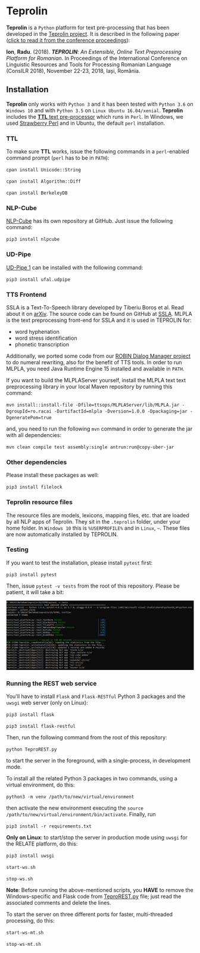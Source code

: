 # Teprolin
**Teprolin** is a `Python` platform for text pre-processing that has been developed in the [Teprolin project](http://www.racai.ro/p/reterom/).
It is described in the following paper ([click to read it from the conference proceedings](https://profs.info.uaic.ro/~consilr/wp-content/uploads/2019/06/volum-ConsILR-2018-1.pdf)):

**Ion**, **Radu**. (2018). _**TEPROLIN**: An Extensible, Online Text Preprocessing Platform for Romanian_. In Proceedings of the International Conference on Linguistic Resources and Tools for Processing Romanian Language (ConsILR 2018), November 22-23, 2018, Iași, România.

## Installation
**Teprolin** only works with `Python 3` and it has been tested with `Python 3.6` on `Windows 10` and with `Python 3.5` on `Linux Ubuntu 16.04/xenial`. **Teprolin** includes the [**TTL** text pre-processor](http://www.racai.ro/media/WSD.pdf) which runs in `Perl`. In Windows, we used [Strawberry Perl](http://strawberryperl.com/) and in Ubuntu, the default `perl` installation.

### TTL
To make sure **TTL** works, issue the following commands in a `perl`-enabled command prompt (`perl` has to be in `PATH`):

`cpan install Unicode::String`

`cpan install Algorithm::Diff`

`cpan install BerkeleyDB`

### NLP-Cube
[NLP-Cube](https://github.com/adobe/NLP-Cube) has its own repository at GitHub. Just issue the following command:

`pip3 install nlpcube`

### UD-Pipe
[UD-Pipe 1](http://ufal.mff.cuni.cz/udpipe/1) can be installed with the following command:

`pip3 install ufal.udpipe`

### TTS Frontend
SSLA is a Text-To-Speech library developed by Tiberiu Boroș et al.
Read about it on [arXiv](https://arxiv.org/pdf/1802.05583.pdf). The source code can be found on GitHub at [SSLA](https://github.com/racai-ai/ssla).
MLPLA is the text preprocessing front-end for SSLA and it is used in TEPROLIN for:
- word hyphenation
- word stress identification
- phonetic transcription

Additionally, we ported some code from our [ROBIN Dialog Manager project](https://github.com/racai-ai/ROBINDialog) to do numeral rewriting, also for the benefit of TTS tools.
In order to run MLPLA, you need Java Runtime Engine 15 installed and available in `PATH`.

If you want to build the MLPLAServer yourself, install the MLPLA text text preprocessing library in your local Maven repository by running this command:

`mvn install::install-file -Dfile=ttsops/MLPLAServer/lib/MLPLA.jar -DgroupId=ro.racai -DartifactId=mlpla -Dversion=1.0.0 -Dpackaging=jar -DgeneratePom=true`

and, you need to run the following `mvn` command in order to generate the jar with all dependencies:

`mvn clean compile test assembly:single antrun:run@copy-uber-jar`

### Other dependencies
Please install these packages as well:

`pip3 install filelock`

### Teprolin resource files
The resource files are models, lexicons, mapping files, etc. that are loaded by all NLP apps of Teprolin.
They sit in the `.teprolin` folder, under your home folder.
In `Windows 10` this is `%USERPROFILE%` and in `Linux`, `~`. These files are now automatically installed by TEPROLIN.

### Testing
If you want to test the installation, please install `pytest` first:

`pip3 install pytest`

Then, issue `pytest -v tests` from the root of this repository.
Please be patient, it will take a bit:

![](images/teprolin-testing.png)

### Running the REST web service
You'll have to install `Flask` and `Flask-RESTful` Python 3 packages and the `uwsgi` web server (only on Linux):

`pip3 install flask`

`pip3 install flask-restful`

Then, run the following command from the root of this repository:

`python TeproREST.py`

to start the server in the foreground, with a single-process, in development mode.

To install all the related Python 3 packages in two commands, using a virtual environment, do this:

`python3 -m venv /path/to/new/virtual/environment`

then activate the new environment executing the `source /path/to/new/virtual/environment/bin/activate`. Finally, run

`pip3 install -r requirements.txt`

**Only on Linux**: to start/stop the server in production mode using `uwsgi` for the RELATE platform, do this:

`pip3 install uwsgi`

`start-ws.sh`

`stop-ws.sh`

**Note**: Before running the above-mentioned scripts, you **HAVE** to remove the Windows-specific and Flask code from
[TeproREST.py](TeproREST.py) file; just read the associated comments and delete the lines.

To start the server on three different ports for faster, multi-threaded processing, do this:

`start-ws-mt.sh`

`stop-ws-mt.sh`

